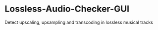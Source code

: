 # Lossless-Audio-Checker-GUI
Detect upscaling, upsampling and transcoding in lossless musical tracks
